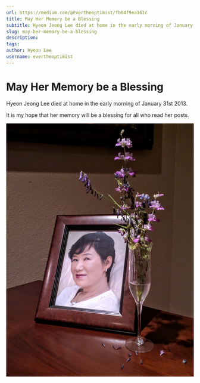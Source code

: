 ```yaml
---
url: https://medium.com/@evertheoptimist/fb64f9ea161c
title: May Her Memory be a Blessing
subtitle: Hyeon Jeong Lee died at home in the early morning of January 31st 2013.
slug: may-her-memory-be-a-blessing
description: 
tags: 
author: Hyeon Lee
username: evertheoptimist
---
```


# May Her Memory be a Blessing

Hyeon Jeong Lee died at home in the early morning of January 31st 2013.

It is my hope that her memory will be a blessing for all who read her posts.

![](./assets/1*Uazl1vPJL4hFG2vI9od2Kg.png)


